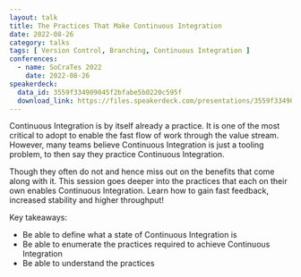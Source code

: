 ```yaml
---
layout: talk
title: The Practices That Make Continuous Integration
date: 2022-08-26
category: talks
tags: [ Version Control, Branching, Continuous Integration ]
conferences:
  - name: SoCraTes 2022
    date: 2022-08-26
speakerdeck:
  data_id: 3559f334909045f2bfabe5b0220c595f
  download_link: https://files.speakerdeck.com/presentations/3559f334909045f2bfabe5b0220c595f/The_Practices_That_Make_Continuous_Integration.pdf
---
```



Continuous Integration is by itself already a practice. It is one of the most critical to adopt to enable the fast flow of work through the value stream. However, many teams believe Continuous Integration is just a tooling problem, to then say they practice Continuous Integration.

Though they often do not and hence miss out on the benefits that come along with it. This session goes deeper into the practices that each on their own enables Continuous Integration. Learn how to gain fast feedback, increased stability and higher throughput!

Key takeaways:

- Be able to define what a state of Continuous Integration is
- Be able to enumerate the practices required to achieve Continuous Integration
- Be able to understand the practices
